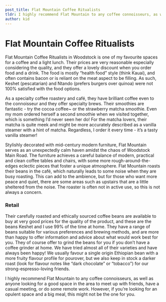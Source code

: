 ```yaml
---
post_title: Flat Mountain Coffee Ritualists
tldr: I highly recommend Flat Mountain to any coffee connoisseurs, as well as anyone looking for a good space in the area to meet up with friends, have a casual meeting, or do some remote work. However, if you’re looking for an opulent space and a big meal, this might not be the one for you.
author: kid
---
```


<h1>Flat Mountain Coffee Ritualists</h1>

Flat Mountain Coffee Ritualists in Woodstock is one of my favourite spaces for a coffee and a light lunch. Their prices are very reasonable especially considering the quality, and they offer a lovely discount when you order food and a drink. The food is mostly “health food” style (think Kauai), and often contains bacon or is reliant on the meat aspect to be filling. As such, Keshet (pescatarian) and Ntando (prefers burgers over quinoa) were not 100% satisfied with the food options.

As a specialty coffee roastery and café, they have brilliant coffee even to the connoisseur and they offer specialty brews. Their smoothies are fantastic - try the cocoa coffee~ or the strawberry matcha smoothie. Even my mom ordered herself a second smoothie when we visited together, which is something I’d never seen her do! For the matcha lovers, their matcha is quite meek and might be more accurately described as a vanilla steamer with a hint of matcha. Regardless, I order it every time - it’s a tasty vanilla steamer!

Stylishly decorated with mid-century modern furniture, Flat Mountain serves as an unexpectedly calm haven amidst the chaos of Woodstock Main Road. The furniture achieves a careful balance of modern, practical and clean coffee tables and chairs, with some more rough-around-the-edges eclectic pieces that foster a unique atmosphere. Flat Mountain roasts their beans in the café, which naturally leads to some noise when they are busy roasting. This can add to the ambience, but for those who want more peace and quiet, there are some areas such as upstairs that are a little sheltered from the noise. The roaster is often not in active use, so this is not always a concern.

<h3>Retail</h3>

Their carefully roasted and ethically sourced coffee beans are available to buy at very good prices for the quality of the product, and these are the beans Keshet and I use 99% of the time at home. They have a range of beans suitable for various preferences and brewing methods, and are more than happy to offer information and advice about what would work best for you. They of course offer to grind the beans for you if you don’t have a coffee grinder at home. We have tried almost all of their varieties and have always been happy! We usually favour a single origin Ethiopian bean with a more fruity flavour profile for pourover, but we also keep in stock a darker roast (look for flavour notes like “dark chocolate” or “tobacco”) for our strong-espresso-loving friends.

I highly recommend Flat Mountain to any coffee connoisseurs, as well as anyone looking for a good space in the area to meet up with friends, have a casual meeting, or do some remote work. However, if you’re looking for an opulent space and a big meal, this might not be the one for you.